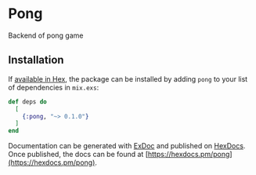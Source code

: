 # Pong

Backend of pong game

## Installation

If [available in Hex](https://hex.pm/docs/publish), the package can be installed
by adding `pong` to your list of dependencies in `mix.exs`:

```elixir
def deps do
  [
    {:pong, "~> 0.1.0"}
  ]
end
```

Documentation can be generated with [ExDoc](https://github.com/elixir-lang/ex_doc)
and published on [HexDocs](https://hexdocs.pm). Once published, the docs can
be found at [https://hexdocs.pm/pong](https://hexdocs.pm/pong).

